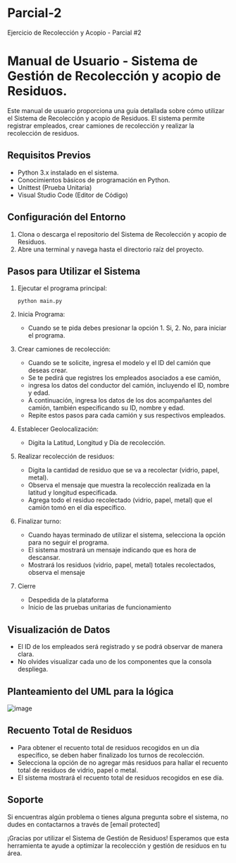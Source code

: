 # Parcial-2
Ejercicio de Recolección y Acopio - Parcial #2

# Manual de Usuario - Sistema de Gestión de Recolección y acopio de Residuos.

Este manual de usuario proporciona una guía detallada sobre cómo utilizar el Sistema de Recolección y acopio de Residuos. El sistema permite registrar empleados, crear camiones de recolección y realizar la recolección de residuos.

## Requisitos Previos

- Python 3.x instalado en el sistema.
- Conocimientos básicos de programación en Python.
- Unittest (Prueba Unitaria)
- Visual Studio Code (Editor de Código)

## Configuración del Entorno

1. Clona o descarga el repositorio del Sistema de Recolección y acopio de Residuos.
2. Abre una terminal y navega hasta el directorio raíz del proyecto.

## Pasos para Utilizar el Sistema

1. Ejecutar el programa principal:
   ```
   python main.py
   ```

2. Inicia Programa:
   - Cuando se te pida debes presionar la opción 1. Si, 2. No, para iniciar el programa.

3. Crear camiones de recolección: 
   - Cuando se te solicite, ingresa el modelo y el ID del camión que deseas crear.
   - Se te pedirá que registres los empleados asociados a ese camión, 
   - ingresa los datos del conductor del camión, incluyendo el ID, nombre y edad.
   - A continuación, ingresa los datos de los dos acompañantes del camión, también especificando su ID, nombre y edad.
   - Repite estos pasos para cada camión y sus respectivos empleados.

4. Establecer Geolocalización:
   - Digita la Latitud, Longitud y Día de recolección.
   
5. Realizar recolección de residuos:
   - Digita la cantidad de residuo que se va a recolectar (vidrio, papel, metal).
   - Observa el mensaje que muestra la recolección realizada en la latitud y longitud especificada.
   - Agrega todo el residuo recolectado (vidrio, papel, metal) que el camión tomó en el día específico.

6. Finalizar turno:
   - Cuando hayas terminado de utilizar el sistema, selecciona la opción para no seguir el programa.
   - El sistema mostrará un mensaje indicando que es hora de descansar.
   - Mostrará los residuos (vidrio, papel, metal) totales recolectados, observa el mensaje

7. Cierre
   - Despedida de la plataforma
   - Inicio de las pruebas unitarias de funcionamiento

## Visualización de Datos
- El ID de los empleados será registrado y se podrá observar de manera clara.
- No olvides visualizar cada uno de los componentes que la consola despliega.

## Planteamiento del UML para la lógica
![image](https://github.com/alejofontalvo/Parcial-2/assets/102882477/e3164e8f-3e7f-4af7-9ec3-ae497cfe14db)

## Recuento Total de Residuos

- Para obtener el recuento total de residuos recogidos en un día específico, se deben haber finalizado los turnos de recolección.
- Selecciona la opción de no agregar más residuos para hallar el recuento total de residuos de vidrio, papel o metal.
- El sistema mostrará el recuento total de residuos recogidos en ese día.

## Soporte

Si encuentras algún problema o tienes alguna pregunta sobre el sistema, no dudes en contactarnos a través de [email protected]

¡Gracias por utilizar el Sistema de Gestión de Residuos! Esperamos que esta herramienta te ayude a optimizar la recolección y gestión de residuos en tu área.

